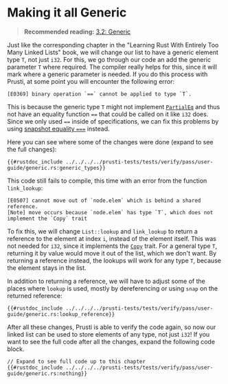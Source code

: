 # Making it all Generic

> **Recommended reading:** 
> [3.2: Generic](https://rust-unofficial.github.io/too-many-lists/second-generic.html)

Just like the corresponding chapter in the "Learning Rust With Entirely Too Many Linked Lists" book, we will change our list to have a generic element type `T`, not just `i32`. For this, we go through our code an add the generic parameter `T` where required. The compiler really helps for this, since it will mark where a generic parameter is needed.
If you do this process with Prusti, at some point you will encounter the following error:
```plain
[E0369] binary operation `==` cannot be applied to type `T`.
```
This is because the generic type `T` might not implement [`PartialEq`](https://doc.rust-lang.org/std/cmp/trait.PartialEq.html) and thus not have an equality function `==` that could be called on it like `i32` does. Since we only used `==` inside of specifications, we can fix this problems by using [snapshot equality `===`](../syntax.md#snapshot-equality) instead.

Here you can see where some of the changes were done (expand to see the full changes):

```rust,noplaypen
{{#rustdoc_include ../../../../prusti-tests/tests/verify/pass/user-guide/generic.rs:generic_types}}
```

This code still fails to compile, this time with an error from the function `link_lookup`:
```plain
[E0507] cannot move out of `node.elem` which is behind a shared reference.
[Note] move occurs because `node.elem` has type `T`, which does not implement the `Copy` trait
```

To fix this, we will change `List::lookup` and `link_lookup` to return a reference to the element at index `i`, instead of the element itself. This was not needed for `i32`, since it implements the [`Copy`](https://doc.rust-lang.org/std/marker/trait.Copy.html) trait. For a general type `T`, returning it by value would move it out of the list, which we don't want. By returning a reference instead, the lookups will work for any type `T`, because the element stays in the list.

In addition to returning a reference, we will have to adjust some of the places where `lookup` is used, mostly by dereferencing or using `snap` on the returned reference:

```rust,noplaypen
{{#rustdoc_include ../../../../prusti-tests/tests/verify/pass/user-guide/generic.rs:lookup_reference}}
```

After all these changes, Prusti is able to verify the code again, so now our linked list can be used to store elements of any type, not just `i32`!
If you want to see the full code after all the changes, expand the following code block.

```rust,noplaypen
// Expand to see full code up to this chapter
{{#rustdoc_include ../../../../prusti-tests/tests/verify/pass/user-guide/generic.rs:nothing}}
```